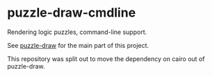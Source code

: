 puzzle-draw-cmdline
===================

Rendering logic puzzles, command-line support.

See [puzzle-draw][puzzle-draw] for the main part of this project.

This repository was split out to move the dependency
on cairo out of puzzle-draw.

[puzzle-draw]: http://github.com/robx/puzzle-draw

